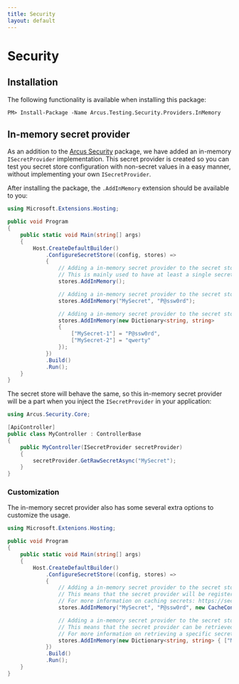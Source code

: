```yaml
---
title: Security
layout: default
---
```


# Security

## Installation

The following functionality is available when installing this package:

```shell
PM> Install-Package -Name Arcus.Testing.Security.Providers.InMemory
```

## In-memory secret provider

As an addition to the [Arcus Security](https://github.com/arcus-azure/arcus.security) package, we have added an in-memory `ISecretProvider` implementation. 
This secret provider is created so you can test you secret store configuration with non-secret values in a easy manner, without implementing your own `ISecretProvider`.

After installing the package, the `.AddInMemory` extension should be available to you:

```csharp
using Microsoft.Extensions.Hosting;

public void Program
{
    public static void Main(string[] args)
    {
        Host.CreateDefaultBuilder()
            .ConfigureSecretStore((config, stores) =>
            {
                // Adding a in-memory secret provider to the secret store, without any additional secrets.
                // This is mainly used to have at least a single secret provider registration which is required for the secret store to be set up.
                stores.AddInMemory();

                // Adding a in-memory secret provider to the secret store, with a single secret name/value pair.
                stores.AddInMemory("MySecret", "P@ssw0rd");

                // Adding a in-memory secret provider to the secret store, with several secret name/value pairs.
                stores.AddInMemory(new Dictionary<string, string>
                {
                    ["MySecret-1"] = "P@ssw0rd",
                    ["MySecret-2"] = "qwerty"
                });
            })
            .Build()
            .Run();
    }
}
```

The secret store will behave the same, so this in-memory secret provider will be a part when you inject the `ISecretProvider` in your application:

```csharp
using Arcus.Security.Core;

[ApiController]
public class MyController : ControllerBase
{
    public MyController(ISecretProvider secretProvider)
    {
        secretProvider.GetRawSecretAsync("MySecret");
    }
}
```

### Customization

The in-memory secret provider also has some several extra options to customize the usage.

```csharp
using Microsoft.Extenions.Hosting;

public void Program
{
    public static void Main(string[] args)
    {
        Host.CreateDefaultBuilder()
            .ConfigureSecretStore((config, stores) =>
            {
                // Adding a in-memory secret provider to the secret store, with caching configuration.
                // This means that the secret provider will be registered as a cached variant and can be retrieved as such (via `ISecretStore.GetCachedProvider`).
                // For more information on caching secrets: https://security.arcus-azure.net/features/secrets/general
                stores.AddInMemory("MySecret", "P@ssw0rd", new CacheConfiguration(TimeSpan.FromSeconds(5));

                // Adding a in-memory secret provider to the secret store, with a dedicated name.
                // This means that the secret provider can be retrieved with the `ISecretStore.GetProvider("your-name")`.
                // For more information on retrieving a specific secret provider: https://security.arcus-azure.net/features/secret-store/named-secret-providers
                stores.AddInMemory(new Dictionary<string, string> { ["MySecret"] = "P@ssw0rd" }, secretProviderName: "InMemory");
            })
            .Build()
            .Run();
    }
}
```
